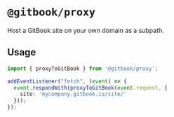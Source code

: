 # `@gitbook/proxy`

Host a GitBook site on your own domain as a subpath.

## Usage

```ts
import { proxyToGitBook } from '@gitbook/proxy';

addEventListener("fetch", (event) => {
  event.respondWith(proxyToGitBook(event.request, {
    site: 'mycompany.gitbook.io/site/'
  }));
});
```

